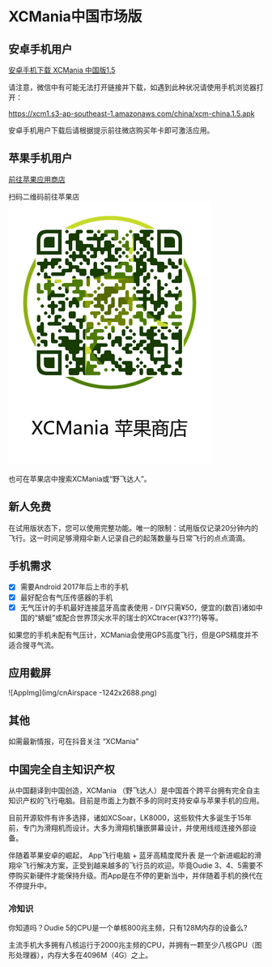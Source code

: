 # XCMania中国市场版
## 安卓手机用户


[安卓手机下载 XCMania 中国版1.5](https://xcm1.s3-ap-southeast-1.amazonaws.com/china/xcm-china.1.5.apk)

请注意，微信中有可能无法打开链接并下载，如遇到此种状况请使用手机浏览器打开：

https://xcm1.s3-ap-southeast-1.amazonaws.com/china/xcm-china.1.5.apk

安卓手机用户下载后请根据提示前往微店购买年卡即可激活应用。

## 苹果手机用户 

[前往苹果应用商店](https://apps.apple.com/cn/app/%E9%87%8E%E9%A3%9E%E8%BE%BE%E4%BA%BA/id1494610953?itsct=apps_box&itscg=30200)

扫码二维码前往苹果店
![AppStore](img/cn-appstore.png)

也可在苹果店中搜索XCMania或“野飞达人”。

## 新人免费

在试用版状态下，您可以使用完整功能。唯一的限制：试用版仅记录20分钟内的飞行。这一时间足够滑翔伞新人记录自己的起落数量与日常飞行的点点滴滴。


## 手机需求

- [x] 需要Android  2017年后上市的手机
- [x] 最好配合有气压传感器的手机
- [x] 无气压计的手机最好连接蓝牙高度表使用 - DIY只需¥50，便宜的(数百)诸如中国的“蜻蜓”或配合世界顶尖水平的瑞士的XCtracer(¥3???)等等。

如果您的手机未配有气压计，XCMania会使用GPS高度飞行，但是GPS精度并不适合搜寻气流。


## 应用截屏

![AppImg](img/cnAirspace -1242x2688.png)

## 其他

如需最新情报，可在抖音关注 “XCMania”




## 中国完全自主知识产权

从中国翻译到中国创造，XCMania （野飞达人）是中国首个跨平台拥有完全自主知识产权的飞行电脑。目前是市面上为数不多的同时支持安卓与苹果手机的应用。

目前开源软件有许多选择，诸如XCSoar，LK8000，这些软件大多诞生于15年前，专门为滑翔机而设计。大多为滑翔机镶嵌屏幕设计，并使用线缆连接外部设备。

伴随着苹果安卓的崛起， App飞行电脑 + 蓝牙高精度爬升表 是一个新进崛起的滑翔伞飞行解决方案，正受到越来越多的飞行员的欢迎。毕竟Oudie 3、4、5需要不停购买新硬件才能保持升级。而App是在不停的更新当中，并伴随着手机的换代在不停提升中。

### 冷知识

你知道吗？Oudie 5的CPU是一个单核800兆主频，只有128M内存的设备么?

主流手机大多拥有八核运行于2000兆主频的CPU，并拥有一颗至少八核GPU（图形处理器），内存大多在4096M（4G）之上。

